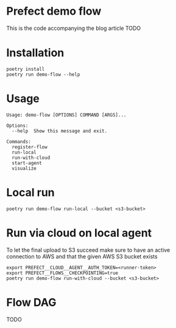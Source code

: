 # Prefect demo flow

This is the code accompanying the blog article TODO

# Installation

```
poetry install
poetry run demo-flow --help
```

# Usage

```
Usage: demo-flow [OPTIONS] COMMAND [ARGS]...

Options:
  --help  Show this message and exit.

Commands:
  register-flow
  run-local
  run-with-cloud
  start-agent
  visualize
```

# Local run

```
poetry run demo-flow run-local --bucket <s3-bucket>
```

# Run via cloud on local agent

To let the final upload to S3 succeed make sure to have an active connection to AWS
and that the given AWS S3 bucket exists

```
export PREFECT__CLOUD__AGENT__AUTH_TOKEN=<runner-token>
export PREFECT__FLOWS__CHECKPOINTING=true
poetry run demo-flow run-with-cloud --bucket <s3-bucket>
```

# Flow DAG

TODO
